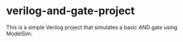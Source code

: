 # verilog-and-gate-project
This is a simple Verilog project that simulates a basic AND gate using ModelSim.
